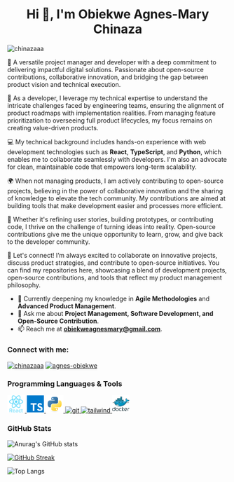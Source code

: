<h1 align="center">Hi 👋, I'm Obiekwe Agnes-Mary Chinaza</h1>

<p align="left"> <img src="https://komarev.com/ghpvc/?username=chinazaaa&label=Profile%20views&color=0e75b6&style=flat" alt="chinazaaa" /> </p>

<p>🌟 A versatile project manager and developer with a deep commitment to delivering impactful digital solutions. Passionate about open-source contributions, collaborative innovation, and bridging the gap between product vision and technical execution.

🔧 As a developer, I leverage my technical expertise to understand the intricate challenges faced by engineering teams, ensuring the alignment of product roadmaps with implementation realities. From managing feature prioritization to overseeing full product lifecycles, my focus remains on creating value-driven products.

💻 My technical background includes hands-on experience with web development technologies such as **React**, **TypeScript**, and **Python**, which enables me to collaborate seamlessly with developers. I'm also an advocate for clean, maintainable code that empowers long-term scalability.

🌍 When not managing products, I am actively contributing to open-source projects, believing in the power of collaborative innovation and the sharing of knowledge to elevate the tech community. My contributions are aimed at building tools that make development easier and processes more efficient.

🚀 Whether it's refining user stories, building prototypes, or contributing code, I thrive on the challenge of turning ideas into reality. Open-source contributions give me the unique opportunity to learn, grow, and give back to the developer community.

🔗 Let's connect! I’m always excited to collaborate on innovative projects, discuss product strategies, and contribute to open-source initiatives. You can find my repositories here, showcasing a blend of development projects, open-source contributions, and tools that reflect my product management philosophy.</p>

<!-- <h3 align="left">Certifications and Recognition</h3>

<img src="product-management.png" alt="Product Management Certification" style="height: 150px; margin-right: 50px;"> <img src="open-source-contributor.png" alt="Open Source Contributor" style="height: 150px; margin-right: 50px"> <img src="agile-scrum.png" alt="Agile Scrum" style="height: 150px; margin-right: 50px"> -->

- 🌱 Currently deepening my knowledge in **Agile Methodologies** and **Advanced Product Management**.
- 💬 Ask me about **Project Management, Software Development, and Open-Source Contribution**.
- 📫 Reach me at **obiekweagnesmary@gmail.com**.

<h3 align="left">Connect with me:</h3>
<p align="left">
<a href="https://twitter.com/chinazaaa" target="blank"><img align="center" src="https://raw.githubusercontent.com/rahuldkjain/github-profile-readme-generator/master/src/images/icons/Social/twitter.svg" alt="chinazaaa" height="30" width="40" /></a>
<a href="https://linkedin.com/in/agnes-obiekwe" target="blank"><img align="center" src="https://raw.githubusercontent.com/rahuldkjain/github-profile-readme-generator/master/src/images/icons/Social/linked-in-alt.svg" alt="agnes-obiekwe" height="30" width="40" /></a>
</p>

<h3 align="left">Programming Languages & Tools</h3>
<p align="left"> 
  <a href="https://reactjs.org/" target="_blank" rel="noreferrer"> 
    <img src="https://raw.githubusercontent.com/devicons/devicon/master/icons/react/react-original-wordmark.svg" alt="react" width="40" height="40"/> 
  </a> 
  <a href="https://www.typescriptlang.org/" target="_blank" rel="noreferrer"> 
    <img src="https://raw.githubusercontent.com/devicons/devicon/master/icons/typescript/typescript-original.svg" alt="typescript" width="40" height="40"/> 
  </a>  
  <a href="https://www.python.org" target="_blank" rel="noreferrer"> 
    <img src="https://raw.githubusercontent.com/devicons/devicon/master/icons/python/python-original.svg" alt="python" width="40" height="40"/>
  </a>  
  <a href="https://git-scm.com/" target="_blank" rel="noreferrer"> 
    <img src="https://www.vectorlogo.zone/logos/git-scm/git-scm-icon.svg" alt="git" width="40" height="40"/> 
  </a> 
  <a href="https://tailwindcss.com/" target="_blank" rel="noreferrer"> 
    <img src="https://www.vectorlogo.zone/logos/tailwindcss/tailwindcss-icon.svg" alt="tailwind" width="40" height="40"/> 
  </a> 
  <a href="https://www.docker.com/" target="_blank" rel="noreferrer"> 
    <img src="https://raw.githubusercontent.com/devicons/devicon/master/icons/docker/docker-original-wordmark.svg" alt="docker" width="40" height="40"/> 
  </a>
</p>

<h3 align="left">GitHub Stats</h3>

![Anurag's GitHub stats](https://github-readme-stats.vercel.app/api?username=chinazaaa&show_icons=true&theme=onedark)

[![GitHub Streak](http://github-readme-streak-stats.herokuapp.com?user=chinazaaa&theme=onedark)](https://git.io/streak-stats)

![Top Langs](https://github-readme-stats.vercel.app/api/top-langs/?username=chinazaaa&theme=onedark)
